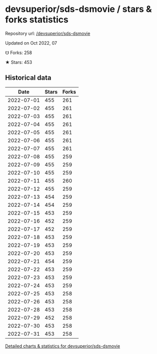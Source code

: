 # devsuperior/sds-dsmovie / stars & forks statistics

Repository url: [/devsuperior/sds-dsmovie](https://github.com/devsuperior/sds-dsmovie)

Updated on Oct 2022, 07

☋ Forks: 258

★ Stars: 453

## Historical data
| Date | Stars | Forks |
|------|-------|-------|
| 2022-07-01 | 455 | 261 | 
| 2022-07-02 | 455 | 261 | 
| 2022-07-03 | 455 | 261 | 
| 2022-07-04 | 455 | 261 | 
| 2022-07-05 | 455 | 261 | 
| 2022-07-06 | 455 | 261 | 
| 2022-07-07 | 455 | 261 | 
| 2022-07-08 | 455 | 259 | 
| 2022-07-09 | 455 | 259 | 
| 2022-07-10 | 455 | 259 | 
| 2022-07-11 | 455 | 260 | 
| 2022-07-12 | 455 | 259 | 
| 2022-07-13 | 454 | 259 | 
| 2022-07-14 | 454 | 259 | 
| 2022-07-15 | 453 | 259 | 
| 2022-07-16 | 452 | 259 | 
| 2022-07-17 | 452 | 259 | 
| 2022-07-18 | 453 | 259 | 
| 2022-07-19 | 453 | 259 | 
| 2022-07-20 | 453 | 259 | 
| 2022-07-21 | 454 | 259 | 
| 2022-07-22 | 453 | 259 | 
| 2022-07-23 | 453 | 259 | 
| 2022-07-24 | 453 | 259 | 
| 2022-07-25 | 453 | 258 | 
| 2022-07-26 | 453 | 258 | 
| 2022-07-28 | 453 | 258 | 
| 2022-07-29 | 452 | 258 | 
| 2022-07-30 | 453 | 258 | 
| 2022-07-31 | 453 | 258 | 


[Detailed charts & statistics for devsuperior/sds-dsmovie](https://reviewgithub.com/rep/devsuperior/sds-dsmovie)
